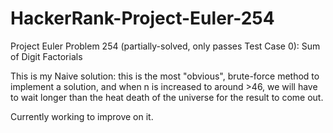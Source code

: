 # HackerRank-Project-Euler-254


Project Euler Problem 254 (partially-solved, only passes Test Case 0):
Sum of Digit Factorials

This is my Naive solution: this is the most "obvious", brute-force method to implement a solution, and when n is increased to around >46, we will have to wait longer than the heat death of the universe for the result to come out.

Currently working to improve on it.
